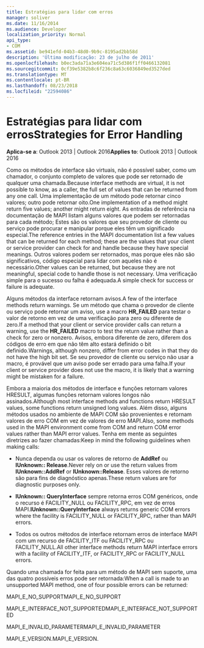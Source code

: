 ```yaml
---
title: Estratégias para lidar com erros
manager: soliver
ms.date: 11/16/2014
ms.audience: Developer
localization_priority: Normal
api_type:
- COM
ms.assetid: be941efd-04b3-48d0-9b9c-8195ad2bb58d
description: 'Última modificação: 23 de julho de 2011'
ms.openlocfilehash: b0ec3ada71a3e604ea71c5d386f1ff0466132081
ms.sourcegitcommit: 0cf39e5382b8c6f236c8a63c6036849ed3527ded
ms.translationtype: MT
ms.contentlocale: pt-BR
ms.lasthandoff: 08/23/2018
ms.locfileid: "22594086"
---
```

# <a name="strategies-for-error-handling"></a><span data-ttu-id="2084f-103">Estratégias para lidar com erros</span><span class="sxs-lookup"><span data-stu-id="2084f-103">Strategies for Error Handling</span></span>

  
  
<span data-ttu-id="2084f-104">**Aplica-se a**: Outlook 2013 | Outlook 2016</span><span class="sxs-lookup"><span data-stu-id="2084f-104">**Applies to**: Outlook 2013 | Outlook 2016</span></span> 
  
<span data-ttu-id="2084f-105">Como os métodos de interface são virtuais, não é possível saber, como um chamador, o conjunto completo de valores que pode ser retornado de qualquer uma chamada.</span><span class="sxs-lookup"><span data-stu-id="2084f-105">Because interface methods are virtual, it is not possible to know, as a caller, the full set of values that can be returned from any one call.</span></span> <span data-ttu-id="2084f-106">Uma implementação de um método pode retornar cinco valores; outro pode retornar oito.</span><span class="sxs-lookup"><span data-stu-id="2084f-106">One implementation of a method might return five values; another might return eight.</span></span> <span data-ttu-id="2084f-107">As entradas de referência na documentação de MAPI listam alguns valores que podem ser retornadas para cada método; Estes são os valores que seu provedor de cliente ou serviço pode procurar e manipular porque eles têm um significado especial.</span><span class="sxs-lookup"><span data-stu-id="2084f-107">The reference entries in the MAPI documentation list a few values that can be returned for each method; these are the values that your client or service provider can check for and handle because they have special meanings.</span></span> <span data-ttu-id="2084f-108">Outros valores podem ser retornados, mas porque eles não são significativos, código especial para lidar com aqueles não é necessário.</span><span class="sxs-lookup"><span data-stu-id="2084f-108">Other values can be returned, but because they are not meaningful, special code to handle those is not necessary.</span></span> <span data-ttu-id="2084f-109">Uma verificação simple para o sucesso ou falha é adequada.</span><span class="sxs-lookup"><span data-stu-id="2084f-109">A simple check for success or failure is adequate.</span></span>
  
<span data-ttu-id="2084f-110">Alguns métodos da interface retornam avisos.</span><span class="sxs-lookup"><span data-stu-id="2084f-110">A few of the interface methods return warnings.</span></span> <span data-ttu-id="2084f-111">Se um método que chama o provedor de cliente ou serviço pode retornar um aviso, use a macro **HR_FAILED** para testar o valor de retorno em vez de uma verificação para zero ou diferente de zero.</span><span class="sxs-lookup"><span data-stu-id="2084f-111">If a method that your client or service provider calls can return a warning, use the **HR_FAILED** macro to test the return value rather than a check for zero or nonzero.</span></span> <span data-ttu-id="2084f-112">Avisos, embora diferente de zero, diferem dos códigos de erro em que não têm alto estará definido o bit definido.</span><span class="sxs-lookup"><span data-stu-id="2084f-112">Warnings, although nonzero, differ from error codes in that they do not have the high bit set.</span></span> <span data-ttu-id="2084f-113">Se seu provedor de cliente ou serviço não usar a macro, é provável que um aviso pode ser errado para uma falha.</span><span class="sxs-lookup"><span data-stu-id="2084f-113">If your client or service provider does not use the macro, it is likely that a warning might be mistaken for a failure.</span></span> 
  
<span data-ttu-id="2084f-114">Embora a maioria dos métodos de interface e funções retornam valores HRESULT, algumas funções retornam valores longos não assinados.</span><span class="sxs-lookup"><span data-stu-id="2084f-114">Although most interface methods and functions return HRESULT values, some functions return unsigned long values.</span></span> <span data-ttu-id="2084f-115">Além disso, alguns métodos usados no ambiente de MAPI COM são provenientes e retornam valores de erro COM em vez de valores de erro MAPI.</span><span class="sxs-lookup"><span data-stu-id="2084f-115">Also, some methods used in the MAPI environment come from COM and return COM error values rather than MAPI error values.</span></span> <span data-ttu-id="2084f-116">Tenha em mente as seguintes diretrizes ao fazer chamadas:</span><span class="sxs-lookup"><span data-stu-id="2084f-116">Keep in mind the following guidelines when making calls:</span></span>
  
- <span data-ttu-id="2084f-117">Nunca dependa ou usar os valores de retorno de **AddRef** ou **IUnknown:: Release**.</span><span class="sxs-lookup"><span data-stu-id="2084f-117">Never rely on or use the return values from **IUnknown::AddRef** or **IUnknown::Release**.</span></span> <span data-ttu-id="2084f-118">Esses valores de retorno são para fins de diagnóstico apenas.</span><span class="sxs-lookup"><span data-stu-id="2084f-118">These return values are for diagnostic purposes only.</span></span> 
    
- <span data-ttu-id="2084f-119">**IUnknown:: QueryInterface** sempre retorna erros COM genéricos, onde o recurso é FACILITY_NULL ou FACILITY_RPC, em vez de erros MAPI.</span><span class="sxs-lookup"><span data-stu-id="2084f-119">**IUnknown::QueryInterface** always returns generic COM errors where the facility is FACILITY_NULL or FACILITY_RPC, rather than MAPI errors.</span></span> 
    
- <span data-ttu-id="2084f-120">Todos os outros métodos de interface retornam erros de interface MAPI com um recurso de FACILITY_ITF ou FACILITY_RPC ou FACILITY_NULL.</span><span class="sxs-lookup"><span data-stu-id="2084f-120">All other interface methods return MAPI interface errors with a facility of FACILITY_ITF, or FACILITY_RPC or FACILITY_NULL errors.</span></span>
    
<span data-ttu-id="2084f-121">Quando uma chamada for feita para um método de MAPI sem suporte, uma das quatro possíveis erros pode ser retornada:</span><span class="sxs-lookup"><span data-stu-id="2084f-121">When a call is made to an unsupported MAPI method, one of four possible errors can be returned:</span></span> 
  
<span data-ttu-id="2084f-122">MAPI_E_NO_SUPPORT</span><span class="sxs-lookup"><span data-stu-id="2084f-122">MAPI_E_NO_SUPPORT</span></span>
  
<span data-ttu-id="2084f-123">MAPI_E_INTERFACE_NOT_SUPPORTED</span><span class="sxs-lookup"><span data-stu-id="2084f-123">MAPI_E_INTERFACE_NOT_SUPPORTED</span></span>
  
<span data-ttu-id="2084f-124">MAPI_E_INVALID_PARAMETER</span><span class="sxs-lookup"><span data-stu-id="2084f-124">MAPI_E_INVALID_PARAMETER</span></span>
  
<span data-ttu-id="2084f-125">MAPI_E_VERSION.</span><span class="sxs-lookup"><span data-stu-id="2084f-125">MAPI_E_VERSION.</span></span> 
  

